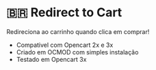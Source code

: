 # :brazil: Redirect to Cart
Redireciona ao carrinho quando clica em comprar!

- Compativel com Opencart 2x e 3x
- Criado em OCMOD com simples instalação
- Testado em Opencart 3x
